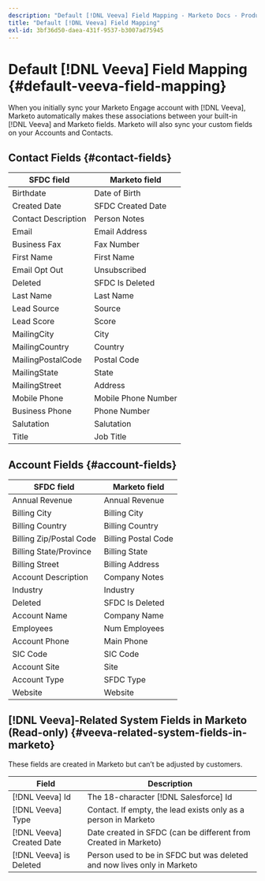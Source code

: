 ```yaml
---
description: "Default [!DNL Veeva] Field Mapping - Marketo Docs - Product Documentation"
title: "Default [!DNL Veeva] Field Mapping"
exl-id: 3bf36d50-daea-431f-9537-b3007ad75945
---
```

# Default [!DNL Veeva] Field Mapping {#default-veeva-field-mapping}

When you initially sync your Marketo Engage account with [!DNL Veeva], Marketo automatically makes these associations between your built-in [!DNL Veeva] and Marketo fields. Marketo will also sync your custom fields on your Accounts and Contacts.

## Contact Fields {#contact-fields}

<table>
  <colgroup>
    <col/>
    <col/>
  </colgroup>
  <thead>
    <tr>
      <th>SFDC field</th>
      <th>Marketo field</th>
    </tr>
  </thead>
  <tbody>
    <tr>
      <td>Birthdate</td>
      <td>Date of Birth</td>
    </tr>
    <tr>
      <td>Created Date</td>
      <td>SFDC Created Date</td>
    </tr>
    <tr>
      <td>Contact Description</td>
      <td>Person Notes</td>
    </tr>
    <tr>
      <td>Email</td>
      <td>Email Address</td>
    </tr>
    <tr>
      <td>Business Fax</td>
      <td>Fax Number</td>
    </tr>
    <tr>
      <td>First Name</td>
      <td>First Name</td>
    </tr>
    <tr>
      <td>Email Opt Out</td>
      <td>Unsubscribed</td>
    </tr>
    <tr>
      <td>Deleted</td>
      <td>SFDC Is Deleted</td>
    </tr>
    <tr>
      <td>Last Name</td>
      <td>Last Name</td>
    </tr>
    <tr>
      <td>Lead Source</td>
      <td>Source</td>
    </tr>
    <tr>
      <td>Lead Score</td>
      <td>Score</td>
    </tr>
    <tr>
      <td>MailingCity</td>
      <td>City</td>
    </tr>
    <tr>
      <td>MailingCountry</td>
      <td>Country</td>
    </tr>
    <tr>
      <td>MailingPostalCode</td>
      <td>Postal Code</td>
    </tr>
    <tr>
      <td>MailingState</td>
      <td>State</td>
    </tr>
    <tr>
      <td>MailingStreet</td>
      <td>Address</td>
    </tr>
    <tr>
      <td>Mobile Phone</td>
      <td>Mobile Phone Number</td>
    </tr>
    <tr>
      <td>Business Phone</td>
      <td>Phone Number</td>
    </tr>
    <tr>
      <td>Salutation</td>
      <td>Salutation</td>
    </tr>
    <tr>
      <td>Title</td>
      <td>Job Title</td>
    </tr>
  </tbody>
</table>

## Account Fields {#account-fields}

<table>
  <colgroup>
    <col/>
    <col/>
  </colgroup>
  <thead>
    <tr>
      <th>SFDC field</th>
      <th>Marketo field</th>
    </tr>
  </thead>
  <tbody>
    <tr>
      <td>Annual Revenue</td>
      <td>Annual Revenue</td>
    </tr>
    <tr>
      <td>Billing City</td>
      <td>Billing City</td>
    </tr>
    <tr>
      <td>Billing Country</td>
      <td>Billing Country</td>
    </tr>
    <tr>
      <td>Billing Zip/Postal Code</td>
      <td>Billing Postal Code</td>
    </tr>
    <tr>
      <td>Billing State/Province</td>
      <td>Billing State</td>
    </tr>
    <tr>
      <td>Billing Street</td>
      <td>Billing Address</td>
    </tr>
    <tr>
      <td>Account Description</td>
      <td>Company Notes</td>
    </tr>
    <tr>
      <td>Industry</td>
      <td>Industry</td>
    </tr>
    <tr>
      <td>Deleted</td>
      <td>SFDC Is Deleted</td>
    </tr>
    <tr>
      <td>Account Name</td>
      <td>Company Name</td>
    </tr>
    <tr>
      <td>Employees</td>
      <td>Num Employees</td>
    </tr>
    <tr>
      <td>Account Phone</td>
      <td>Main Phone</td>
    </tr>
    <tr>
      <td>SIC Code</td>
      <td>SIC Code</td>
    </tr>
    <tr>
      <td>Account Site</td>
      <td>Site</td>
    </tr>
    <tr>
      <td>Account Type</td>
      <td>SFDC Type</td>
    </tr>
    <tr>
      <td>Website</td>
      <td>Website</td>
    </tr>
  </tbody>
</table>

## [!DNL Veeva]-Related System Fields in Marketo (Read-only) {#veeva-related-system-fields-in-marketo}

These fields are created in Marketo but can’t be adjusted by customers.

<table>
  <colgroup>
    <col/>
    <col/>
  </colgroup>
  <thead>
    <tr>
      <th>Field</th>
      <th>Description</th>
    </tr>
  </thead>
  <tbody>
    <tr>
      <td>[!DNL Veeva] Id</td>
      <td>The 18-character [!DNL Salesforce] Id</td>
    </tr>
    <tr>
      <td>[!DNL Veeva] Type</td>
      <td>Contact. If empty, the lead exists only as a person in Marketo</td>
    </tr>
    <tr>
      <td>[!DNL Veeva] Created Date</td>
      <td>Date created in SFDC (can be different from Created in Marketo)</td>
    </tr>
    <tr>
      <td>[!DNL Veeva] is Deleted</td>
      <td>Person used to be in SFDC but was deleted and now lives only in Marketo</td>
    </tr>
  </tbody>
</table>
